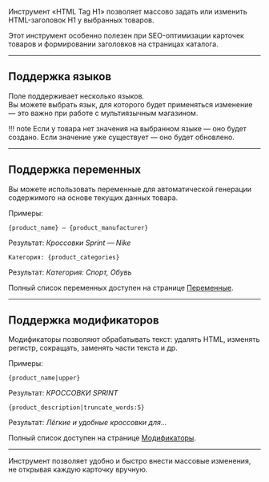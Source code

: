 Инструмент «HTML Tag H1» позволяет массово задать или изменить HTML-заголовок H1 у выбранных товаров.

Этот инструмент особенно полезен при SEO-оптимизации карточек товаров и формировании заголовков на страницах каталога.

---

## Поддержка языков

Поле поддерживает несколько языков.  
Вы можете выбрать язык, для которого будет применяться изменение — это важно при работе с мультиязычным магазином.

!!! note
    Если у товара нет значения на выбранном языке — оно будет создано. Если значение уже существует — оно будет обновлено.

---

## Поддержка переменных

Вы можете использовать переменные для автоматической генерации содержимого на основе текущих данных товара.

Примеры:

```
{product_name} — {product_manufacturer}
```

Результат: *Кроссовки Sprint — Nike*

```
Категория: {product_categories}
```

Результат: *Категория: Спорт, Обувь*

Полный список переменных доступен на странице [Переменные](variables.md).

---

## Поддержка модификаторов

Модификаторы позволяют обрабатывать текст: удалять HTML, изменять регистр, сокращать, заменять части текста и др.

Примеры:

```
{product_name|upper}
```

Результат: *КРОССОВКИ SPRINT*

```
{product_description|truncate_words:5}
```

Результат: *Лёгкие и удобные кроссовки для...*

Полный список доступен на странице [Модификаторы](modificators.md).

---

Инструмент позволяет удобно и быстро внести массовые изменения, не открывая каждую карточку вручную.
